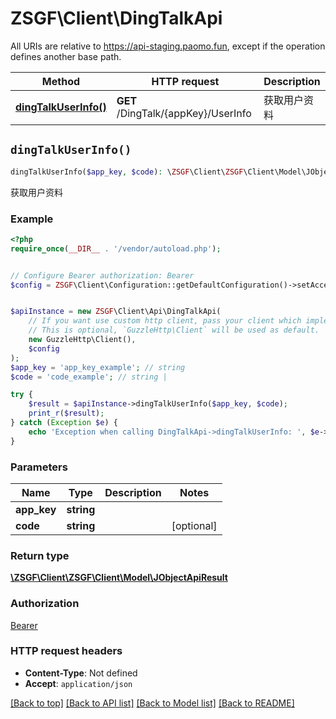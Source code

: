 # ZSGF\Client\DingTalkApi

All URIs are relative to https://api-staging.paomo.fun, except if the operation defines another base path.

| Method | HTTP request | Description |
| ------------- | ------------- | ------------- |
| [**dingTalkUserInfo()**](DingTalkApi.md#dingTalkUserInfo) | **GET** /DingTalk/{appKey}/UserInfo | 获取用户资料 |


## `dingTalkUserInfo()`

```php
dingTalkUserInfo($app_key, $code): \ZSGF\Client\ZSGF\Client\Model\JObjectApiResult
```

获取用户资料

### Example

```php
<?php
require_once(__DIR__ . '/vendor/autoload.php');


// Configure Bearer authorization: Bearer
$config = ZSGF\Client\Configuration::getDefaultConfiguration()->setAccessToken('YOUR_ACCESS_TOKEN');


$apiInstance = new ZSGF\Client\Api\DingTalkApi(
    // If you want use custom http client, pass your client which implements `GuzzleHttp\ClientInterface`.
    // This is optional, `GuzzleHttp\Client` will be used as default.
    new GuzzleHttp\Client(),
    $config
);
$app_key = 'app_key_example'; // string
$code = 'code_example'; // string | 

try {
    $result = $apiInstance->dingTalkUserInfo($app_key, $code);
    print_r($result);
} catch (Exception $e) {
    echo 'Exception when calling DingTalkApi->dingTalkUserInfo: ', $e->getMessage(), PHP_EOL;
}
```

### Parameters

| Name | Type | Description  | Notes |
| ------------- | ------------- | ------------- | ------------- |
| **app_key** | **string**|  | |
| **code** | **string**|  | [optional] |

### Return type

[**\ZSGF\Client\ZSGF\Client\Model\JObjectApiResult**](../Model/JObjectApiResult.md)

### Authorization

[Bearer](../../README.md#Bearer)

### HTTP request headers

- **Content-Type**: Not defined
- **Accept**: `application/json`

[[Back to top]](#) [[Back to API list]](../../README.md#endpoints)
[[Back to Model list]](../../README.md#models)
[[Back to README]](../../README.md)
